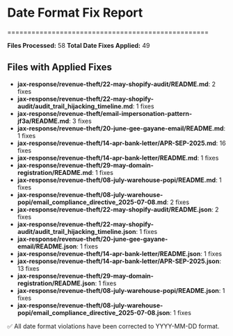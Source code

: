 # Date Format Fix Report
==================================================

**Files Processed:** 58
**Total Date Fixes Applied:** 49

## Files with Applied Fixes
- **jax-response/revenue-theft/22-may-shopify-audit/README.md**: 2 fixes
- **jax-response/revenue-theft/22-may-shopify-audit/audit_trail_hijacking_timeline.md**: 1 fixes
- **jax-response/revenue-theft/email-impersonation-pattern-jf3a/README.md**: 3 fixes
- **jax-response/revenue-theft/20-june-gee-gayane-email/README.md**: 1 fixes
- **jax-response/revenue-theft/14-apr-bank-letter/APR-SEP-2025.md**: 16 fixes
- **jax-response/revenue-theft/14-apr-bank-letter/README.md**: 1 fixes
- **jax-response/revenue-theft/29-may-domain-registration/README.md**: 1 fixes
- **jax-response/revenue-theft/08-july-warehouse-popi/README.md**: 1 fixes
- **jax-response/revenue-theft/08-july-warehouse-popi/email_compliance_directive_2025-07-08.md**: 2 fixes
- **jax-response/revenue-theft/22-may-shopify-audit/README.json**: 2 fixes
- **jax-response/revenue-theft/22-may-shopify-audit/audit_trail_hijacking_timeline.json**: 1 fixes
- **jax-response/revenue-theft/20-june-gee-gayane-email/README.json**: 1 fixes
- **jax-response/revenue-theft/14-apr-bank-letter/README.json**: 1 fixes
- **jax-response/revenue-theft/14-apr-bank-letter/APR-SEP-2025.json**: 13 fixes
- **jax-response/revenue-theft/29-may-domain-registration/README.json**: 1 fixes
- **jax-response/revenue-theft/08-july-warehouse-popi/README.json**: 1 fixes
- **jax-response/revenue-theft/08-july-warehouse-popi/email_compliance_directive_2025-07-08.json**: 1 fixes

✅ All date format violations have been corrected to YYYY-MM-DD format.